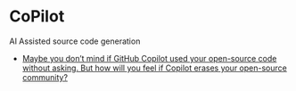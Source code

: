 CoPilot
=======

AI Assisted source code generation

* [Maybe you don’t mind if GitHub Copi­lot used your open-source code with­out ask­ing. But how will you feel if Copi­lot erases your open-source com­mu­nity?](https://githubcopilotinvestigation.com/)
